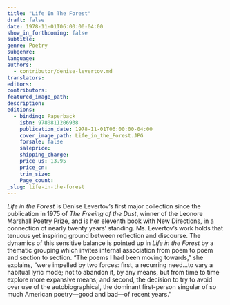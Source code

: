 ```yaml
---
title: "Life In The Forest"
draft: false
date: 1978-11-01T06:00:00-04:00
show_in_forthcoming: false
subtitle:
genre: Poetry
subgenre:
language:
authors:
  - contributor/denise-levertov.md
translators:
editors:
contributors:
featured_image_path:
description:
editions:
  - binding: Paperback
    isbn: 9780811206938
    publication_date: 1978-11-01T06:00:00-04:00
    cover_image_path: Life_in_the_Forest.JPG
    forsale: false
    saleprice:
    shipping_charge:
    price_us: 13.95
    price_cn:
    trim_size:
    Page_count:
_slug: life-in-the-forest
---
```


_Life in the Forest_ is Denise Levertov’s first major collection since the publication in 1975 of _The Freeing of the Dust_, winner of the Leonore Marshall Poetry Prize, and is her eleventh book with New Directions, in a connection of nearly twenty years’ standing. Ms. Levertov’s work holds that tenuous yet inspiring ground between reflection and discourse. The dynamics of this sensitive balance is pointed up in _Life in the Forest_ by a thematic grouping which invites internal association from poem to poem and section to section. “The poems I had been moving towards,” she explains, “were impelled by two forces: first, a recurring need…to vary a habitual lyric mode; not to abandon it, by any means, but from time to time explore more expansive means; and second, the decision to try to avoid over use of the autobiographical, the dominant first-person singular of so much American poetry—good and bad—of recent years.”


